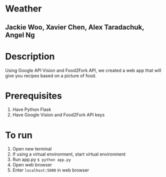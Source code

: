 # Weather
## Jackie Woo, Xavier Chen, Alex Taradachuk, Angel Ng

# Description
Using Google API Vision and Food2Fork API, we created a web app that will give you recipes based on a picture of food.

# Prerequisites
1. Have Python Flask 
2. Have Google Vision and Food2Fork API keys

# To run
1. Open new terminal
2. If using a virtual environment, start virtual environment
3. Run app.py `$ python app.py`
4. Open web browser
5. Enter `localhost:5000` in web browser

